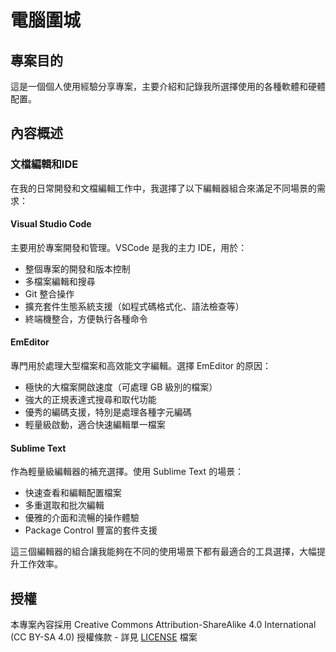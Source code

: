# 電腦圍城

## 專案目的

這是一個個人使用經驗分享專案，主要介紹和記錄我所選擇使用的各種軟體和硬體配置。

## 內容概述

### 文檔編輯和IDE

在我的日常開發和文檔編輯工作中，我選擇了以下編輯器組合來滿足不同場景的需求：

#### Visual Studio Code
主要用於專案開發和管理。VSCode 是我的主力 IDE，用於：
- 整個專案的開發和版本控制
- 多檔案編輯和搜尋
- Git 整合操作
- 擴充套件生態系統支援（如程式碼格式化、語法檢查等）
- 終端機整合，方便執行各種命令

#### EmEditor
專門用於處理大型檔案和高效能文字編輯。選擇 EmEditor 的原因：
- 極快的大檔案開啟速度（可處理 GB 級別的檔案）
- 強大的正規表達式搜尋和取代功能
- 優秀的編碼支援，特別是處理各種字元編碼
- 輕量級啟動，適合快速編輯單一檔案

#### Sublime Text
作為輕量級編輯器的補充選擇。使用 Sublime Text 的場景：
- 快速查看和編輯配置檔案
- 多重選取和批次編輯
- 優雅的介面和流暢的操作體驗
- Package Control 豐富的套件支援

這三個編輯器的組合讓我能夠在不同的使用場景下都有最適合的工具選擇，大幅提升工作效率。

## 授權

本專案內容採用 Creative Commons Attribution-ShareAlike 4.0 International (CC BY-SA 4.0) 授權條款 - 詳見 [LICENSE](LICENSE) 檔案
